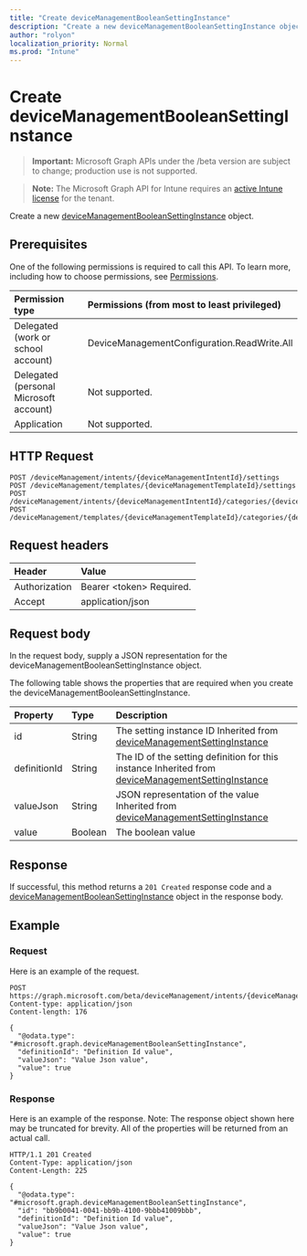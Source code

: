 ```yaml
---
title: "Create deviceManagementBooleanSettingInstance"
description: "Create a new deviceManagementBooleanSettingInstance object."
author: "rolyon"
localization_priority: Normal
ms.prod: "Intune"
---
```


# Create deviceManagementBooleanSettingInstance

> **Important:** Microsoft Graph APIs under the /beta version are subject to change; production use is not supported.

> **Note:** The Microsoft Graph API for Intune requires an [active Intune license](https://go.microsoft.com/fwlink/?linkid=839381) for the tenant.

Create a new [deviceManagementBooleanSettingInstance](../resources/intune-deviceintent-devicemanagementbooleansettinginstance.md) object.

## Prerequisites
One of the following permissions is required to call this API. To learn more, including how to choose permissions, see [Permissions](/graph/permissions-reference).

|Permission type|Permissions (from most to least privileged)|
|:---|:---|
|Delegated (work or school account)|DeviceManagementConfiguration.ReadWrite.All|
|Delegated (personal Microsoft account)|Not supported.|
|Application|Not supported.|

## HTTP Request
<!-- {
  "blockType": "ignored"
}
-->
``` http
POST /deviceManagement/intents/{deviceManagementIntentId}/settings
POST /deviceManagement/templates/{deviceManagementTemplateId}/settings
POST /deviceManagement/intents/{deviceManagementIntentId}/categories/{deviceManagementIntentSettingCategoryId}/settings
POST /deviceManagement/templates/{deviceManagementTemplateId}/categories/{deviceManagementTemplateSettingCategoryId}/recommendedSettings
```

## Request headers
|Header|Value|
|:---|:---|
|Authorization|Bearer &lt;token&gt; Required.|
|Accept|application/json|

## Request body
In the request body, supply a JSON representation for the deviceManagementBooleanSettingInstance object.

The following table shows the properties that are required when you create the deviceManagementBooleanSettingInstance.

|Property|Type|Description|
|:---|:---|:---|
|id|String|The setting instance ID Inherited from [deviceManagementSettingInstance](../resources/intune-deviceintent-devicemanagementsettinginstance.md)|
|definitionId|String|The ID of the setting definition for this instance Inherited from [deviceManagementSettingInstance](../resources/intune-deviceintent-devicemanagementsettinginstance.md)|
|valueJson|String|JSON representation of the value Inherited from [deviceManagementSettingInstance](../resources/intune-deviceintent-devicemanagementsettinginstance.md)|
|value|Boolean|The boolean value|



## Response
If successful, this method returns a `201 Created` response code and a [deviceManagementBooleanSettingInstance](../resources/intune-deviceintent-devicemanagementbooleansettinginstance.md) object in the response body.

## Example

### Request
Here is an example of the request.
``` http
POST https://graph.microsoft.com/beta/deviceManagement/intents/{deviceManagementIntentId}/settings
Content-type: application/json
Content-length: 176

{
  "@odata.type": "#microsoft.graph.deviceManagementBooleanSettingInstance",
  "definitionId": "Definition Id value",
  "valueJson": "Value Json value",
  "value": true
}
```

### Response
Here is an example of the response. Note: The response object shown here may be truncated for brevity. All of the properties will be returned from an actual call.
``` http
HTTP/1.1 201 Created
Content-Type: application/json
Content-Length: 225

{
  "@odata.type": "#microsoft.graph.deviceManagementBooleanSettingInstance",
  "id": "bb9b0041-0041-bb9b-4100-9bbb41009bbb",
  "definitionId": "Definition Id value",
  "valueJson": "Value Json value",
  "value": true
}
```





